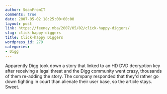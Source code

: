 ```yaml
---
author: SeanFromIT
comments: true
date: 2007-05-02 18:25:00+00:00
layout: post
link: https://feeney.mba/2007/05/02/click-happy-diggers/
slug: click-happy-diggers
title: Click-happy Diggers
wordpress_id: 279
categories:
- Digg
---
```


Apparently Digg took down a story that linked to an HD DVD decryption key after receiving a legal threat and the Digg community went crazy, thousands of them re-adding the story. The company responded that they'd rather go down fighting in court than alienate their user base, so the article stays. Sweet.
